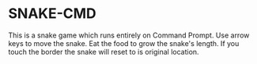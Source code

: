 # SNAKE-CMD

This is a snake game which runs entirely on Command Prompt.
Use arrow keys to move the snake.
Eat the food to grow the snake's length.
If you touch the border the snake will reset to is original location.
